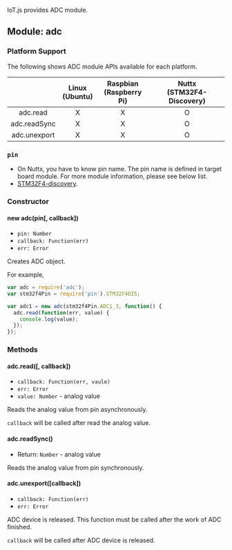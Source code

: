 IoT.js provides ADC module.

## Module: adc

### Platform Support

The following shows ADC module APIs available for each platform.

|  | Linux<br/>(Ubuntu) | Raspbian<br/>(Raspberry Pi) | Nuttx<br/>(STM32F4-Discovery) |
| :---: | :---: | :---: | :---: |
| adc.read | X | X | O |
| adc.readSync | X | X | O |
| adc.unexport | X | X | O |

### `pin`
* On Nuttx, you have to know pin name. The pin name is defined in target board module. For more module information, please see below list.
 * [STM32F4-discovery](../targets/nuttx-stm32f4/Stm32f4dis-Module.md).


### Constructor

#### new adc(pin[, callback])
* `pin: Number`
* `callback: Function(err)`
 * `err: Error`

Creates ADC object.

For example,
```javascript
var adc = require('adc');
var stm32f4Pin = require('pin').STM32F4DIS;

var adc1 = new adc(stm32f4Pin.ADC1_3, function() {
  adc.read(function(err, value) {
    console.log(value);
  });
});
```

### Methods

#### adc.read([, callback])
* `callback: Function(err, vaule)`
 * `err: Error`
 * `value: Number` - analog value

Reads the analog value from pin asynchronously.

`callback` will be called after read the analog value.


#### adc.readSync()
* Return: `Number` - analog value

Reads the analog value from pin synchronously.


#### adc.unexport([callback])
* `callback: Function(err)`
 * `err: Error`

ADC device is released. This function must be called after the work of ADC finished.

`callback` will be called after ADC device is released.
